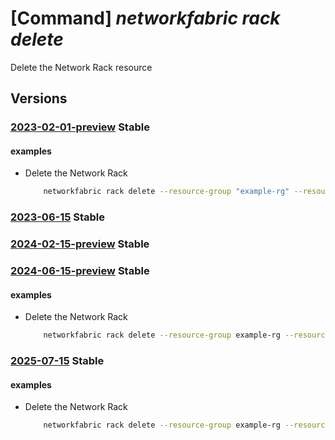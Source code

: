 # [Command] _networkfabric rack delete_

Delete the Network Rack resource

## Versions

### [2023-02-01-preview](/Resources/mgmt-plane/L3N1YnNjcmlwdGlvbnMve30vcmVzb3VyY2Vncm91cHMve30vcHJvdmlkZXJzL21pY3Jvc29mdC5tYW5hZ2VkbmV0d29ya2ZhYnJpYy9uZXR3b3JrcmFja3Mve30=/2023-02-01-preview.xml) **Stable**

<!-- mgmt-plane /subscriptions/{}/resourcegroups/{}/providers/microsoft.managednetworkfabric/networkracks/{} 2023-02-01-preview -->

#### examples

- Delete the Network Rack
    ```bash
        networkfabric rack delete --resource-group "example-rg" --resource-name "example-rack"
    ```

### [2023-06-15](/Resources/mgmt-plane/L3N1YnNjcmlwdGlvbnMve30vcmVzb3VyY2Vncm91cHMve30vcHJvdmlkZXJzL21pY3Jvc29mdC5tYW5hZ2VkbmV0d29ya2ZhYnJpYy9uZXR3b3JrcmFja3Mve30=/2023-06-15.xml) **Stable**

<!-- mgmt-plane /subscriptions/{}/resourcegroups/{}/providers/microsoft.managednetworkfabric/networkracks/{} 2023-06-15 -->

### [2024-02-15-preview](/Resources/mgmt-plane/L3N1YnNjcmlwdGlvbnMve30vcmVzb3VyY2Vncm91cHMve30vcHJvdmlkZXJzL21pY3Jvc29mdC5tYW5hZ2VkbmV0d29ya2ZhYnJpYy9uZXR3b3JrcmFja3Mve30=/2024-02-15-preview.xml) **Stable**

<!-- mgmt-plane /subscriptions/{}/resourcegroups/{}/providers/microsoft.managednetworkfabric/networkracks/{} 2024-02-15-preview -->

### [2024-06-15-preview](/Resources/mgmt-plane/L3N1YnNjcmlwdGlvbnMve30vcmVzb3VyY2Vncm91cHMve30vcHJvdmlkZXJzL21pY3Jvc29mdC5tYW5hZ2VkbmV0d29ya2ZhYnJpYy9uZXR3b3JrcmFja3Mve30=/2024-06-15-preview.xml) **Stable**

<!-- mgmt-plane /subscriptions/{}/resourcegroups/{}/providers/microsoft.managednetworkfabric/networkracks/{} 2024-06-15-preview -->

#### examples

- Delete the Network Rack
    ```bash
        networkfabric rack delete --resource-group example-rg --resource-name example-rack
    ```

### [2025-07-15](/Resources/mgmt-plane/L3N1YnNjcmlwdGlvbnMve30vcmVzb3VyY2Vncm91cHMve30vcHJvdmlkZXJzL21pY3Jvc29mdC5tYW5hZ2VkbmV0d29ya2ZhYnJpYy9uZXR3b3JrcmFja3Mve30=/2025-07-15.xml) **Stable**

<!-- mgmt-plane /subscriptions/{}/resourcegroups/{}/providers/microsoft.managednetworkfabric/networkracks/{} 2025-07-15 -->

#### examples

- Delete the Network Rack
    ```bash
        networkfabric rack delete --resource-group example-rg --resource-name example-rack
    ```
